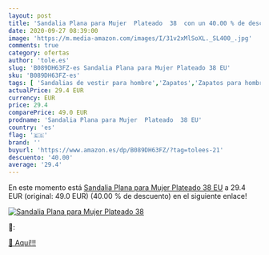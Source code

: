 ```yaml
---
layout: post
title: 'Sandalia Plana para Mujer  Plateado  38  con un 40.00 % de descuento'
date: 2020-09-27 08:39:00
image: 'https://m.media-amazon.com/images/I/31v2xMlSoXL._SL400_.jpg'
comments: true
category: ofertas
author: 'tole.es'
slug: 'B089DH63FZ-es Sandalia Plana para Mujer Plateado 38 EU'
sku: 'B089DH63FZ-es'
tags: [ 'Sandalias de vestir para hombre','Zapatos','Zapatos para hombre','Zapatos y complementos','sandalia', ]
actualPrice: 29.4 EUR
currency: EUR
price: 29.4
comparePrice: 49.0 EUR
prodname: 'Sandalia Plana para Mujer  Plateado  38 EU'
country: 'es'
flag: '🇪🇸'
brand: ''
buyurl: 'https://www.amazon.es/dp/B089DH63FZ/?tag=tolees-21'
descuento: '40.00'
average: '29.4'
---
```


En este momento está [Sandalia Plana para Mujer  Plateado  38 EU](https://www.amazon.es/dp/B089DH63FZ/?tag=tolees-21) a 29.4 EUR (original: 49.0 EUR) (40.00 %  de descuento) en el siguiente enlace!

[![Sandalia Plana para Mujer  Plateado  38 ](https://m.media-amazon.com/images/I/31v2xMlSoXL._SL400_.jpg)](https://www.amazon.es/dp/B089DH63FZ/?tag=tolees-21)

🔎:


[🛒 Aquí!!!](https://www.amazon.es/dp/B089DH63FZ/?tag=tolees-21)
